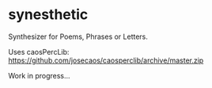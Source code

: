 synesthetic
===========

Synthesizer for Poems, Phrases or Letters.

Uses caosPercLib:
https://github.com/josecaos/caosperclib/archive/master.zip

Work in progress...

